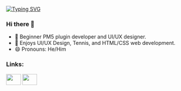 [![Typing SVG](https://readme-typing-svg.demolab.com?font=Fira+Code&size=25&pause=1000&color=79B4F1&width=435&lines=Pocketmine+Plugin+Dev;UI%2FUX+Designer)](https://git.io/typing-svg)
### Hi there 👋

- 🔭 Beginner PM5 plugin developer and UI/UX designer.
- 🤔 Enjoys UI/UX Design, Tennis, and HTML/CSS web development.
- 😄 Pronouns: He/Him

<h3 align="left">Links:</h3>
<p align="left">
<a href="https://twitter.com/SleakGaming1" target="blank"><img align="center" src="https://raw.githubusercontent.com/rahuldkjain/github-profile-readme-generator/master/src/images/icons/Social/twitter.svg" height="30" width="40"/></a> 
<a href="https://discordapp.com/users/1121920712207249439" target="blank"><img align="center" src="https://raw.githubusercontent.com/rahuldkjain/github-profile-readme-generator/master/src/images/icons/Social/discord.svg" height="30" width="40"/></a>
</p>
